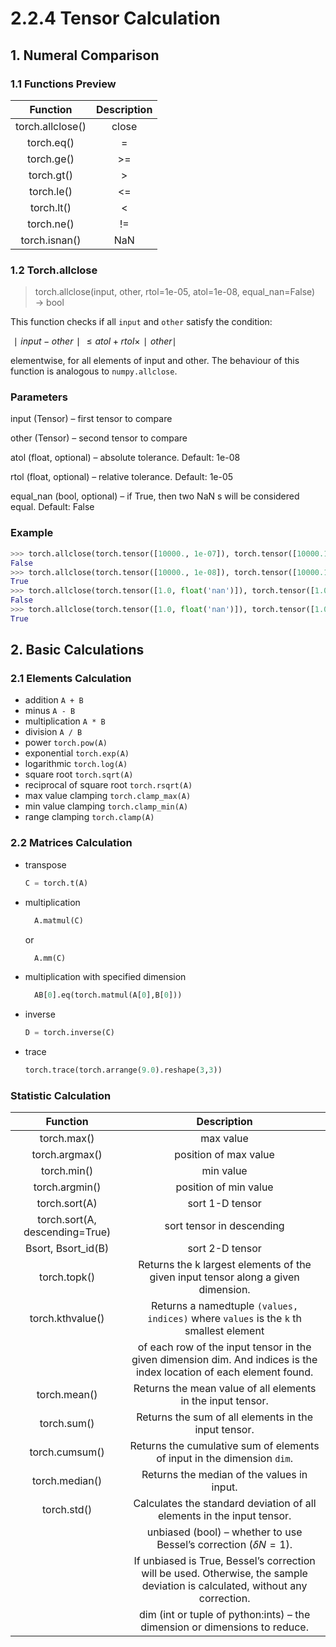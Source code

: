 # 2.2.4 Tensor Calculation

## 1. Numeral Comparison

### 1.1 Functions Preview
| Function | Description |
| :----: | :----: |
| torch.allclose() | close |
| torch.eq() | = |
| torch.ge() | \>= |
| torch.gt() | \> |
| torch.le() | <= |
| torch.lt() | < |
| torch.ne() | != |
| torch.isnan() | NaN |

### 1.2 Torch.allclose
> torch.allclose(input, other, rtol=1e-05, atol=1e-08, equal_nan=False) → bool

This function checks if all ```input``` and ```other``` satisfy the condition:

$∣input−other∣≤atol+rtol×∣other∣$

elementwise, for all elements of input and other. The behaviour of this function is analogous 
to ```numpy.allclose```.

### Parameters

input (Tensor) – first tensor to compare

other (Tensor) – second tensor to compare

atol (float, optional) – absolute tolerance. Default: 1e-08

rtol (float, optional) – relative tolerance. Default: 1e-05

equal_nan (bool, optional) – if True, then two NaN s will be considered equal. Default: False

### Example
```python
>>> torch.allclose(torch.tensor([10000., 1e-07]), torch.tensor([10000.1, 1e-08]))
False
>>> torch.allclose(torch.tensor([10000., 1e-08]), torch.tensor([10000.1, 1e-09]))
True
>>> torch.allclose(torch.tensor([1.0, float('nan')]), torch.tensor([1.0, float('nan')]))
False
>>> torch.allclose(torch.tensor([1.0, float('nan')]), torch.tensor([1.0, float('nan')]), equal_nan=True)
True
```

## 2. Basic Calculations
### 2.1 Elements Calculation
- addition ```A + B```
- minus ```A - B```
- multiplication ```A * B```
- division ```A / B```
- power ```torch.pow(A)```
- exponential ```torch.exp(A)```
- logarithmic ```torch.log(A)```
- square root ```torch.sqrt(A)```
- reciprocal of square root ```torch.rsqrt(A)```
- max value clamping ```torch.clamp_max(A)```
- min value clamping ```torch.clamp_min(A)```
- range clamping ```torch.clamp(A)```


### 2.2 Matrices Calculation
- transpose 
    ```python
    C = torch.t(A)
    ```

- multiplication 
  ```python
    A.matmul(C)
  ``` 
  or 
  ```python
    A.mm(C)
  ```

- multiplication with specified dimension 
  ```python
    AB[0].eq(torch.matmul(A[0],B[0]))
  ```
- inverse 
  ``` python
  D = torch.inverse(C)
  ```
- trace 
    ```python
    torch.trace(torch.arrange(9.0).reshape(3,3))
    ```
### Statistic Calculation
| Function | Description |
| :---: | :---: |
| torch.max() | max value |
| torch.argmax() | position of max value |
| torch.min() | min value |
| torch.argmin() | position of min value |
| torch.sort(A) | sort 1-D tensor |
| torch.sort(A, descending=True) | sort tensor in descending |
| Bsort, Bsort_id(B) | sort 2-D tensor |
| torch.topk() | Returns the k largest elements of the given input tensor along a given dimension.|
| torch.kthvalue() | Returns a namedtuple ```(values, indices)``` where ```values``` is the ```k``` th smallest element 
| | of each row of the input tensor in the given dimension dim. And indices is the index location of each element found.|
| torch.mean() | Returns the mean value of all elements in the input tensor. |
| torch.sum() | Returns the sum of all elements in the input tensor. |
| torch.cumsum() | Returns the cumulative sum of elements of input in the dimension ```dim```. |
| torch.median() | Returns the median of the values in input. |
| torch.std() | Calculates the standard deviation of all elements in the input tensor. |
| | unbiased (bool) – whether to use Bessel’s correction $(\delta N = 1)$. 
| | If unbiased is True, Bessel’s correction will be used. Otherwise, the sample deviation is calculated, without any correction.
| | dim (int or tuple of python:ints) – the dimension or dimensions to reduce.



